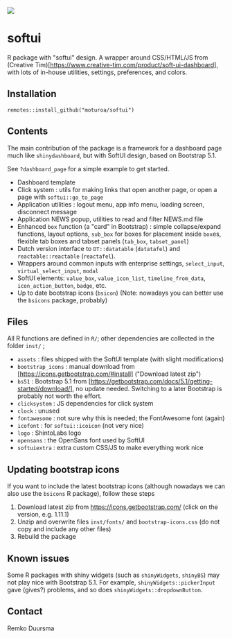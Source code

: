 
![](https://badgen.net/badge/shintolabs/production/green)
# softui


R package with "softui" design. A wrapper around CSS/HTML/JS from (Creative Tim)[https://www.creative-tim.com/product/soft-ui-dashboard], with lots of in-house 
utilities, settings, preferences, and colors.


## Installation

```
remotes::install_github("moturoa/softui")
```

## Contents

The main contribution of the package is a framework for a dashboard page much like `shinydashboard`, but with SoftUI design, based on Bootstrap 5.1.

See `?dashboard_page` for a simple example to get started.

- Dashboard template
- Click system : utils for making links that open another page, or open a page with `softui::go_to_page`
- Application utilities : logout menu, app info menu, loading screen, disconnect message
- Application NEWS popup, utilities to read and filter NEWS.md file
- Enhanced `box` function (a "card" in Bootstrap) : simple collapse/expand functions, layout options, `sub_box` for boxes for placement inside `box`es, flexible tab boxes and tabset panels (`tab_box`, `tabset_panel`)
- Dutch version interface to `DT::datatable` (`datatafel`) and `reactable::reactable` (`reactafel`).
- Wrappers around common inputs with enterprise settings, `select_input`, `virtual_select_input`, `modal`
- SoftUI elements: `value_box`, `value_icon_list`, `timeline_from_data`, `icon_action_button`, `badge`, etc.
- Up to date bootstrap icons (`bsicon`) (Note: nowadays you can better use the `bsicons` package, probably)

## Files

All R functions are defined in `R/`; other dependencies are collected in the folder `inst/` ;
- `assets` : files shipped with the SoftUI template (with slight modifications)
- `bootstrap_icons` : manual download from [https://icons.getbootstrap.com/#install] ("Download latest zip")
- `bs51` : Bootstrap 5.1 from [https://getbootstrap.com/docs/5.1/getting-started/download/], no update needed. Switching to a later Bootstrap is probably not worth the effort.
- `clicksystem` : JS dependencies for click system
- `clock` : unused
- `fontawesome` : not sure why this is needed; the FontAwesome font (again)
- `icofont` : for `softui::icoicon` (not very nice)
- `logo` : ShintoLabs logo
- `opensans` : the OpenSans font used by SoftUI
- `softuiextra` : extra custom CSS/JS to make everything work nice

## Updating bootstrap icons

If you want to include the latest bootstrap icons (although nowadays we can also use the `bsicons` R package),
follow these steps

1. Download latest zip from https://icons.getbootstrap.com/ (click on the version, e.g. 1.11.1)
2. Unzip and overwrite files `inst/fonts/` and `bootstrap-icons.css` (do not copy and include any other files)
3. Rebuild the package

## Known issues

Some R packages with shiny widgets (such as `shinyWidgets`, `shinyBS`) may not play nice with Bootstrap 5.1. For example, `shinyWidgets::pickerInput` gave (gives?) problems, and so does `shinyWidgets::dropdownButton`.


## Contact

Remko Duursma

